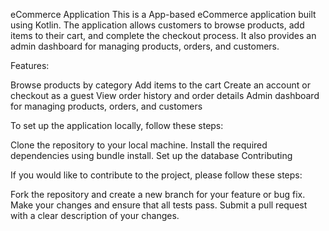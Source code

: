 eCommerce Application
This is a App-based eCommerce application built using Kotlin. The application allows customers to browse products, add items to their cart, and complete the checkout process. It also provides an admin dashboard for managing products, orders, and customers.

Features:

Browse products by category
Add items to the cart 
Create an account or checkout as a guest
View order history and order details
Admin dashboard for managing products, orders, and customers

To set up the application locally, follow these steps:

Clone the repository to your local machine.
Install the required dependencies using bundle install.
Set up the database 
Contributing

If you would like to contribute to the project, please follow these steps:

Fork the repository and create a new branch for your feature or bug fix.
Make your changes and ensure that all tests pass.
Submit a pull request with a clear description of your changes.
